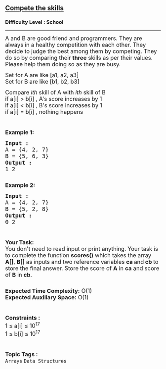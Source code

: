 <h2><a href="https://practice.geeksforgeeks.org/problems/compete-the-skills5807/1?page=1&category[]=Arrays&sortBy=difficulty">Compete the skills</a></h2><h3>Difficulty Level : School</h3><hr><div class="problems_problem_content__Xm_eO"><p><span style="font-size:18px">A and B are good friend and programmers. They are always in a healthy competition with each other. They decide to judge the best among them by competing. They do so by comparing their <strong>three</strong> skills as per their values. Please help them doing so as they are busy.</span></p>

<p><span style="font-size:18px">Set for A are like [a1, a2, a3]<br>
Set for B are like [b1, b2, b3]</span></p>

<p><span style="font-size:18px">Compare<em> ith</em>&nbsp;skill&nbsp;of A with <em>ith</em> skill of B<br>
if a[i] &gt; b[i] , A's score increases by 1<br>
if a[i] &lt; b[i] , B's score increases by 1<br>
if a[i] = b[i] , nothing happens</span></p>

<p>&nbsp;</p>

<p><span style="font-size:18px"><strong>Example 1:</strong></span></p>

<pre><span style="font-size:18px"><strong>Input : </strong>
A = {4, 2, 7}
B = {5, 6, 3}
<strong>Output : </strong>
1 2</span></pre>

<p><br>
<span style="font-size:18px"><strong>Example 2:</strong></span></p>

<pre><span style="font-size:18px"><strong>Input : </strong>
A = {4, 2, 7}
B = {5, 2, 8}
<strong>Output : </strong>
0 2</span></pre>

<p>&nbsp;</p>

<p><span style="font-size:18px"><strong>Your Task:&nbsp;&nbsp;</strong><br>
You don't need to read input or print anything. Your task is to complete the function <strong>scores()</strong>&nbsp;which takes the array <strong>A[]</strong>, <strong>B[]</strong> as inputs and two reference variables <strong>ca </strong>and<strong> cb </strong>to store the final answer. Store the score of <strong>A</strong> in <strong>ca</strong> and score of <strong>B</strong> in <strong>cb</strong>.</span></p>

<p><br>
<span style="font-size:18px"><strong>Expected Time Complexity:</strong> O(1)<br>
<strong>Expected Auxiliary Space:</strong> O(1)</span></p>

<p>&nbsp;</p>

<p><span style="font-size:18px"><strong>Constraints :</strong><br>
1 ≤ a[i] ≤ 10<sup>17</sup><br>
1 ≤ b[i] ≤ 10<sup>17</sup></span></p>
</div><br><p><span style=font-size:18px><strong>Topic Tags : </strong><br><code>Arrays</code>&nbsp;<code>Data Structures</code>&nbsp;